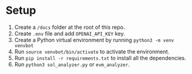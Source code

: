 # Setup

1. Create a `/docs` folder at the root of this repo.
2. Create `.env` file and add `OPENAI_API_KEY` key.
3. Create a Python virtual environment by running `python3 -m venv venvbot`
4. Run `source venvbot/bin/activate` to activate the environment.
5. Run `pip install -r requirements.txt` to install all the dependencies.
6. Run `python3 sol_analyzer.py` or `evm_analyzer`.
